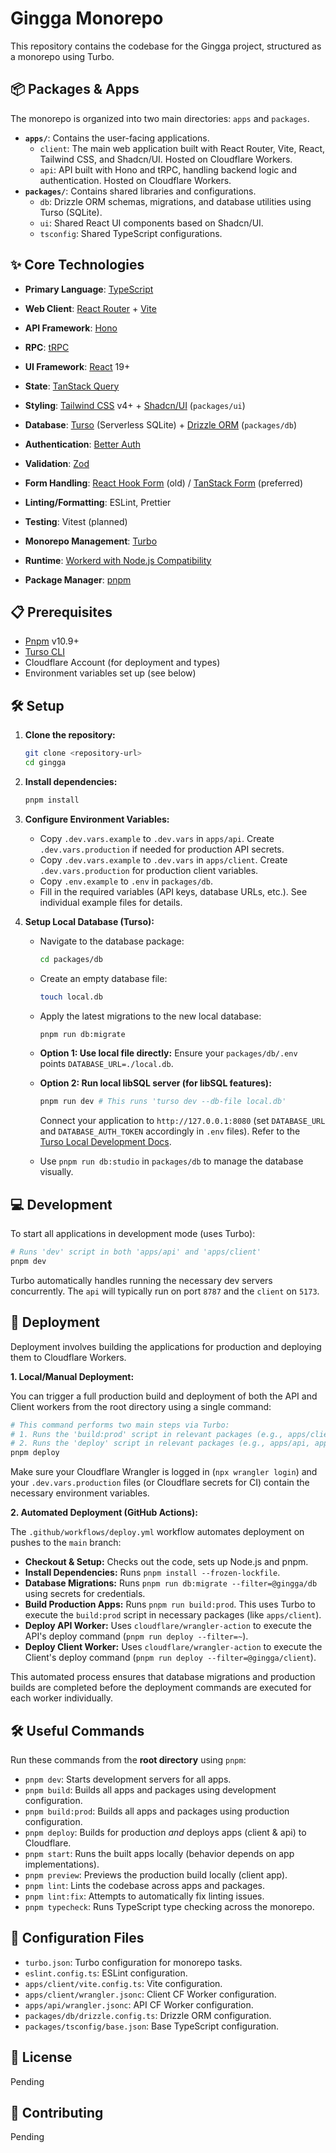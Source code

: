 # Gingga Monorepo

This repository contains the codebase for the Gingga project, structured as a monorepo using Turbo.

## 📦 Packages & Apps

The monorepo is organized into two main directories: `apps` and `packages`.

- **`apps/`**: Contains the user-facing applications.
  - `client`: The main web application built with React Router, Vite, React, Tailwind CSS, and Shadcn/UI. Hosted on Cloudflare Workers.
  - `api`: API built with Hono and tRPC, handling backend logic and authentication. Hosted on Cloudflare Workers.
- **`packages/`**: Contains shared libraries and configurations.
  - `db`: Drizzle ORM schemas, migrations, and database utilities using Turso (SQLite).
  - `ui`: Shared React UI components based on Shadcn/UI.
  - `tsconfig`: Shared TypeScript configurations.

## ✨ Core Technologies

- **Primary Language**: [TypeScript](https://www.typescriptlang.org/)
- **Web Client**: [React Router](https://reactrouter.com/) + [Vite](https://vitejs.dev/)
- **API Framework**: [Hono](https://hono.dev/)
- **RPC**: [tRPC](https://trpc.io/)
- **UI Framework**: [React](https://react.dev/) 19+
- **State**: [TanStack Query](https://tanstack.com/query/latest)
- **Styling**: [Tailwind CSS](https://tailwindcss.com/) v4+ + [Shadcn/UI](https://ui.shadcn.com/) (`packages/ui`)
- **Database**: [Turso](https://turso.tech/) (Serverless SQLite) + [Drizzle ORM](https://orm.drizzle.team/) (`packages/db`)
- **Authentication**: [Better Auth](https://better-auth.com/)
- **Validation**: [Zod](https://zod.dev/)
- **Form Handling**: [React Hook Form](https://react-hook-form.com/) (old) / [TanStack Form](https://tanstack.com/form/latest) (preferred)

- **Linting/Formatting**: ESLint, Prettier
- **Testing**: Vitest (planned)
- **Monorepo Management**: [Turbo](https://turbo.build/)
- **Runtime**: [Workerd with Node.js Compatibility](https://developers.cloudflare.com/workers/)
- **Package Manager**: [pnpm](https://pnpm.io/)

## 📋 Prerequisites

- [Pnpm](https://pnpm.io/installation) v10.9+
- [Turso CLI](https://docs.turso.tech/cli/installation/)
- Cloudflare Account (for deployment and types)
- Environment variables set up (see below)

## 🛠️ Setup

1. **Clone the repository:**

   ```bash
   git clone <repository-url>
   cd gingga
   ```

2. **Install dependencies:**

   ```bash
   pnpm install
   ```

3. **Configure Environment Variables:**

   - Copy `.dev.vars.example` to `.dev.vars` in `apps/api`. Create `.dev.vars.production` if needed for production API secrets.
   - Copy `.dev.vars.example` to `.dev.vars` in `apps/client`. Create `.dev.vars.production` for production client variables.
   - Copy `.env.example` to `.env` in `packages/db`.
   - Fill in the required variables (API keys, database URLs, etc.). See individual example files for details.

4. **Setup Local Database (Turso):**

   - Navigate to the database package:

     ```bash
     cd packages/db
     ```

   - Create an empty database file:

     ```bash
     touch local.db
     ```

   - Apply the latest migrations to the new local database:

     ```bash
     pnpm run db:migrate
     ```

   - **Option 1: Use local file directly:** Ensure your `packages/db/.env` points `DATABASE_URL=./local.db`.
   - **Option 2: Run local libSQL server (for libSQL features):**

     ```bash
     pnpm run dev # This runs 'turso dev --db-file local.db'
     ```

     Connect your application to `http://127.0.0.1:8080` (set `DATABASE_URL` and `DATABASE_AUTH_TOKEN` accordingly in `.env` files). Refer to the [Turso Local Development Docs](https://docs.turso.tech/local-development).

   - Use `pnpm run db:studio` in `packages/db` to manage the database visually.

## 💻 Development

To start all applications in development mode (uses Turbo):

```bash
# Runs 'dev' script in both 'apps/api' and 'apps/client'
pnpm dev
```

Turbo automatically handles running the necessary dev servers concurrently. The `api` will typically run on port `8787` and the `client` on `5173`.

## 🚀 Deployment

Deployment involves building the applications for production and deploying them to Cloudflare Workers.

**1. Local/Manual Deployment:**

You can trigger a full production build and deployment of both the API and Client workers from the root directory using a single command:

```bash
# This command performs two main steps via Turbo:
# 1. Runs the 'build:prod' script in relevant packages (e.g., apps/client).
# 2. Runs the 'deploy' script in relevant packages (e.g., apps/api, apps/client).
pnpm deploy
```

Make sure your Cloudflare Wrangler is logged in (`npx wrangler login`) and your `.dev.vars.production` files (or Cloudflare secrets for CI) contain the necessary environment variables.

**2. Automated Deployment (GitHub Actions):**

The `.github/workflows/deploy.yml` workflow automates deployment on pushes to the `main` branch:

- **Checkout & Setup:** Checks out the code, sets up Node.js and pnpm.
- **Install Dependencies:** Runs `pnpm install --frozen-lockfile`.
- **Database Migrations:** Runs `pnpm run db:migrate --filter=@gingga/db` using secrets for credentials.
- **Build Production Apps:** Runs `pnpm run build:prod`. This uses Turbo to execute the `build:prod` script in necessary packages (like `apps/client`).
- **Deploy API Worker:** Uses `cloudflare/wrangler-action` to execute the API's deploy command (`pnpm run deploy --filter=~`).
- **Deploy Client Worker:** Uses `cloudflare/wrangler-action` to execute the Client's deploy command (`pnpm run deploy --filter=@gingga/client`).

This automated process ensures that database migrations and production builds are completed before the deployment commands are executed for each worker individually.

## 🛠️ Useful Commands

Run these commands from the **root directory** using `pnpm`:

- `pnpm dev`: Starts development servers for all apps.
- `pnpm build`: Builds all apps and packages using development configuration.
- `pnpm build:prod`: Builds all apps and packages using production configuration.
- `pnpm deploy`: Builds for production _and_ deploys apps (client & api) to Cloudflare.
- `pnpm start`: Runs the built apps locally (behavior depends on app implementations).
- `pnpm preview`: Previews the production build locally (client app).
- `pnpm lint`: Lints the codebase across apps and packages.
- `pnpm lint:fix`: Attempts to automatically fix linting issues.
- `pnpm typecheck`: Runs TypeScript type checking across the monorepo.

## 🔧 Configuration Files

- `turbo.json`: Turbo configuration for monorepo tasks.
- `eslint.config.ts`: ESLint configuration.
- `apps/client/vite.config.ts`: Vite configuration.
- `apps/client/wrangler.jsonc`: Client CF Worker configuration.
- `apps/api/wrangler.jsonc`: API CF Worker configuration.
- `packages/db/drizzle.config.ts`: Drizzle ORM configuration.
- `packages/tsconfig/base.json`: Base TypeScript configuration.

## 📝 License

Pending

## 👥 Contributing

Pending
